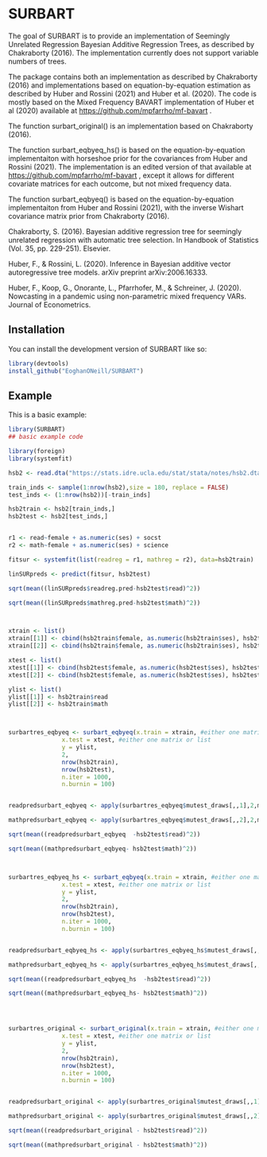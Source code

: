 
# SURBART

<!-- badges: start -->
<!-- badges: end -->

The goal of SURBART is to provide an implementation of Seemingly Unrelated Regression Bayesian Additive Regression Trees, as described by Chakraborty (2016). The implementation currently does not support variable numbers of trees.



The package contains both an implementation as described by Chakraborty (2016) and implementations based on equation-by-equation estimation as described by Huber and Rossini (2021) and Huber et al. (2020). The code is mostly based on the Mixed Frequency BAVART implementation of Huber et al (2020) available at https://github.com/mpfarrho/mf-bavart .

The function surbart_original() is an implementation based on Chakraborty (2016).

The function surbart_eqbyeq_hs() is based on the equation-by-equation implementaiton with horseshoe prior for the covariances from Huber and Rossini (2021). The implementation is an edited version of that available at https://github.com/mpfarrho/mf-bavart  , except it allows for different covariate matrices for each outcome, but not mixed frequency data.

The function surbart_eqbyeq() is based on the equation-by-equation implementaiton from Huber and Rossini (2021), with the inverse Wishart covariance matrix prior from Chakraborty (2016).

Chakraborty, S. (2016). Bayesian additive regression tree for seemingly unrelated regression with automatic tree selection. In Handbook of Statistics (Vol. 35, pp. 229-251). Elsevier.

Huber, F., & Rossini, L. (2020). Inference in Bayesian additive vector autoregressive tree models. arXiv preprint arXiv:2006.16333.

Huber, F., Koop, G., Onorante, L., Pfarrhofer, M., & Schreiner, J. (2020). Nowcasting in a pandemic using non-parametric mixed frequency VARs. Journal of Econometrics.


## Installation

You can install the development version of SURBART like so:

``` r
library(devtools)
install_github("EoghanONeill/SURBART")
```

## Example

This is a basic example:

``` r
library(SURBART)
## basic example code

library(foreign)
library(systemfit)

hsb2 <- read.dta("https://stats.idre.ucla.edu/stat/stata/notes/hsb2.dta")

train_inds <- sample(1:nrow(hsb2),size = 180, replace = FALSE)
test_inds <- (1:nrow(hsb2))[-train_inds]

hsb2train <- hsb2[train_inds,]
hsb2test <- hsb2[test_inds,]


r1 <- read~female + as.numeric(ses) + socst
r2 <- math~female + as.numeric(ses) + science

fitsur <- systemfit(list(readreg = r1, mathreg = r2), data=hsb2train)

linSURpreds <- predict(fitsur, hsb2test)

sqrt(mean((linSURpreds$readreg.pred-hsb2test$read)^2))

sqrt(mean((linSURpreds$mathreg.pred-hsb2test$math)^2))



xtrain <- list()
xtrain[[1]] <- cbind(hsb2train$female, as.numeric(hsb2train$ses), hsb2train$socst)
xtrain[[2]] <- cbind(hsb2train$female, as.numeric(hsb2train$ses), hsb2train$science)

xtest <- list()
xtest[[1]] <- cbind(hsb2test$female, as.numeric(hsb2test$ses), hsb2test$socst)
xtest[[2]] <- cbind(hsb2test$female, as.numeric(hsb2test$ses), hsb2test$science)

ylist <- list()
ylist[[1]] <- hsb2train$read
ylist[[2]] <- hsb2train$math



surbartres_eqbyeq <- surbart_eqbyeq(x.train = xtrain, #either one matrix or list
               x.test = xtest, #either one matrix or list
               y = ylist,
               2,
               nrow(hsb2train),
               nrow(hsb2test),
               n.iter = 1000,
               n.burnin = 100)


readpredsurbart_eqbyeq <- apply(surbartres_eqbyeq$mutest_draws[,,1],2,mean)

mathpredsurbart_eqbyeq <- apply(surbartres_eqbyeq$mutest_draws[,,2],2,mean)

sqrt(mean((readpredsurbart_eqbyeq  -hsb2test$read)^2))

sqrt(mean((mathpredsurbart_eqbyeq- hsb2test$math)^2))



surbartres_eqbyeq_hs <- surbart_eqbyeq(x.train = xtrain, #either one matrix or list
               x.test = xtest, #either one matrix or list
               y = ylist,
               2,
               nrow(hsb2train),
               nrow(hsb2test),
               n.iter = 1000,
               n.burnin = 100)


readpredsurbart_eqbyeq_hs <- apply(surbartres_eqbyeq_hs$mutest_draws[,,1],2,mean)

mathpredsurbart_eqbyeq_hs <- apply(surbartres_eqbyeq_hs$mutest_draws[,,2],2,mean)

sqrt(mean((readpredsurbart_eqbyeq_hs  -hsb2test$read)^2))

sqrt(mean((mathpredsurbart_eqbyeq_hs- hsb2test$math)^2))




surbartres_original <- surbart_original(x.train = xtrain, #either one matrix or list
               x.test = xtest, #either one matrix or list
               y = ylist,
               2,
               nrow(hsb2train),
               nrow(hsb2test),
               n.iter = 1000,
               n.burnin = 100)


readpredsurbart_original <- apply(surbartres_original$mutest_draws[,,1],2,mean)

mathpredsurbart_original <- apply(surbartres_original$mutest_draws[,,2],2,mean)

sqrt(mean((readpredsurbart_original - hsb2test$read)^2))

sqrt(mean((mathpredsurbart_original - hsb2test$math)^2))



```

